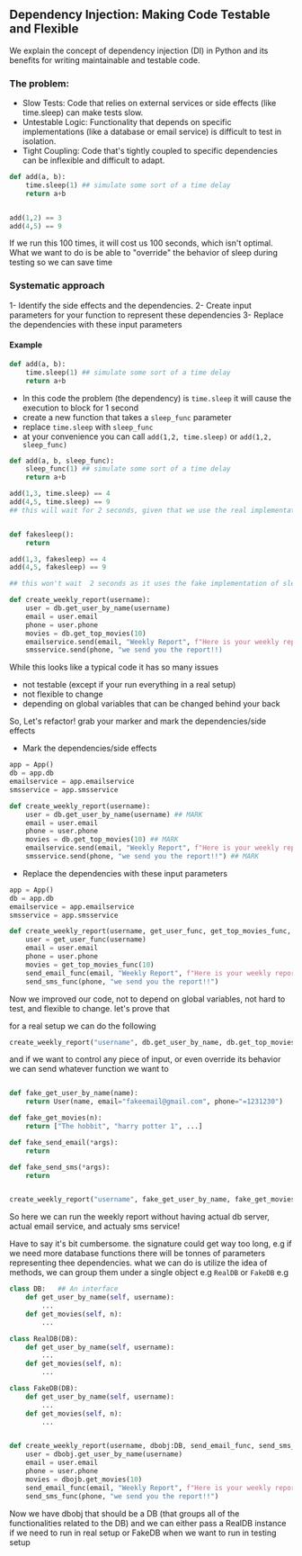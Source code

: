 ## Dependency Injection: Making Code Testable and Flexible

We explain the concept of dependency injection (DI) in Python and its benefits for writing maintainable and testable code.

### The problem:

- Slow Tests: Code that relies on external services or side effects (like time.sleep) can make tests slow.
- Untestable Logic: Functionality that depends on specific implementations (like a database or email service) is difficult to test in isolation.
- Tight Coupling: Code that's tightly coupled to specific dependencies can be inflexible and difficult to adapt.

```python
def add(a, b):
    time.sleep(1) ## simulate some sort of a time delay
    return a+b


add(1,2) == 3
add(4,5) == 9
```

If we run this 100 times, it will cost us 100 seconds, which isn't optimal. What we want to do is be able to "override" the behavior of sleep during testing so we can save time

### Systematic approach

1- Identify the side effects and the dependencies. 
2- Create input parameters for your function to represent these dependencies 
3- Replace the dependencies with these input parameters


#### Example

```python
def add(a, b):
    time.sleep(1) ## simulate some sort of a time delay
    return a+b
```
- In this code the problem (the dependency) is `time.sleep` it will cause the execution to block for 1 second
- create a new function that takes a `sleep_func` parameter
- replace `time.sleep` with `sleep_func`
- at your convenience you can call `add(1,2, time.sleep)` or `add(1,2, sleep_func)`


```python
def add(a, b, sleep_func):
    sleep_func(1) ## simulate some sort of a time delay
    return a+b

add(1,3, time.sleep) == 4
add(4,5, time.sleep) == 9
## this will wait for 2 seconds, given that we use the real implementation of sleep


def fakesleep():
    return

add(1,3, fakesleep) == 4
add(4,5, fakesleep) == 9

## this won't wait  2 seconds as it uses the fake implementation of sleep
```


```python
def create_weekly_report(username):
    user = db.get_user_by_name(username)
    email = user.email
    phone = user.phone
    movies = db.get_top_movies(10)
    emailservice.send(email, "Weekly Report", f"Here is your weekly report {movies}")
    smsservice.send(phone, "we send you the report!!)

```

While this looks like a typical code it has so many issues
- not testable (except if your run everything in a real setup)
- not flexible to change
- depending on global variables that can be changed behind your back

So, Let's refactor! grab your marker and mark the dependencies/side effects

- Mark the dependencies/side effects
```python
app = App()
db = app.db
emailservice = app.emailservice
smsservice = app.smsservice

def create_weekly_report(username):
    user = db.get_user_by_name(username) ## MARK
    email = user.email
    phone = user.phone
    movies = db.get_top_movies(10) ## MARK
    emailservice.send(email, "Weekly Report", f"Here is your weekly report {movies}") ## MARK
    smsservice.send(phone, "we send you the report!!") ## MARK

```


- Replace the dependencies with these input parameters


```python
app = App()
db = app.db
emailservice = app.emailservice
smsservice = app.smsservice

def create_weekly_report(username, get_user_func, get_top_movies_func, send_email_func, send_sms_func):
    user = get_user_func(username) 
    email = user.email
    phone = user.phone
    movies = get_top_movies_func(10) 
    send_email_func(email, "Weekly Report", f"Here is your weekly report {movies}") 
    send_sms_func(phone, "we send you the report!!")

```
Now we improved our code, not to depend on global variables, not hard to test, and flexible to change. let's prove that


for a real setup we can do the following
```python
create_weekly_report("username", db.get_user_by_name, db.get_top_movies, emailservice.send, smsservice.send)

```
and if we want to control any piece of input, or even override its behavior we can send whatever function we want to


```python

def fake_get_user_by_name(name):
    return User(name, email="fakeemail@gmail.com", phone="=1231230")

def fake_get_movies(n):
    return ["The hobbit", "harry potter 1", ...]

def fake_send_email(*args):
    return

def fake_send_sms(*args):
    return 


create_weekly_report("username", fake_get_user_by_name, fake_get_movies, fake_send_email, fake_send_sms)

```
So here we can run the weekly report without having actual db server, actual email service, and actualy sms service!



Have to say it's bit cumbersome. the signature could get way too long, e.g if we need more database functions there will be tonnes of parameters representing thee dependencies. what we can do is utilize the idea of methods, we can group them under a single object e.g `RealDB` or `FakeDB` e.g

```python
class DB:   ## An interface
    def get_user_by_name(self, username):
        ...
    def get_movies(self, n):
        ...

class RealDB(DB):
    def get_user_by_name(self, username):
        ...
    def get_movies(self, n):
        ...

class FakeDB(DB):
    def get_user_by_name(self, username):
        ...
    def get_movies(self, n):
        ...


def create_weekly_report(username, dbobj:DB, send_email_func, send_sms_func):
    user = dbobj.get_user_by_name(username) 
    email = user.email
    phone = user.phone
    movies = dbojb.get_movies(10) 
    send_email_func(email, "Weekly Report", f"Here is your weekly report {movies}") 
    send_sms_func(phone, "we send you the report!!")

```

Now we have dbobj that should be a DB (that groups all of the functionalities related to the DB) and we can either pass a RealDB instance if we need to run in real setup or FakeDB when we want to run in testing setup